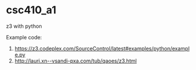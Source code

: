 # csc410_a1
z3 with python

Example code:
1. https://z3.codeplex.com/SourceControl/latest#examples/python/example.py
2. http://lauri.xn--vsandi-pxa.com/tub/qaoes/z3.html
